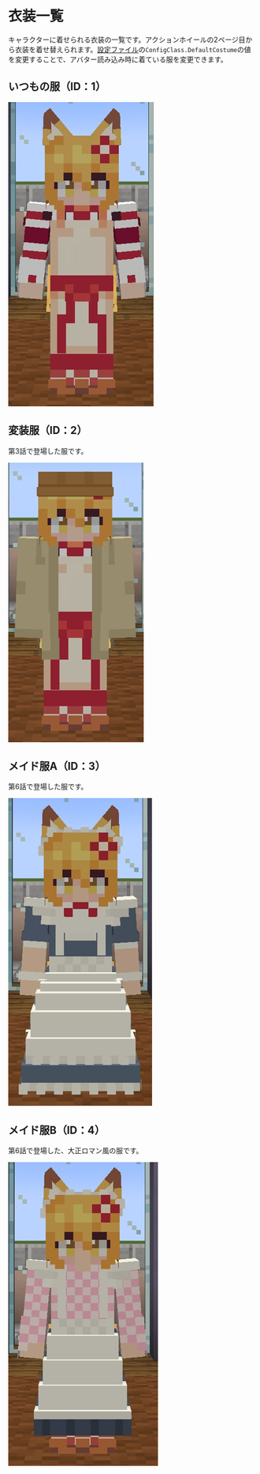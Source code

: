 # 衣装一覧
キャラクターに着せられる衣装の一覧です。アクションホイールの2ページ目から衣装を着せ替えられます。[設定ファイル](./scripts/config.lua)の``ConfigClass.DefaultCostume``の値を変更することで、アバター読み込み時に着ている服を変更できます。

## いつもの服（ID：1）
![いつもの服](README_images/通常の服.jpg)

## 変装服（ID：2）
第3話で登場した服です。

![変装服](README_images/変装服.jpg)

## メイド服A（ID：3）
第6話で登場した服です。

![メイド服A](README_images/メイド服A.jpg)

## メイド服B（ID：4）
第6話で登場した、大正ロマン風の服です。

![メイド服B](README_images/メイド服B.jpg)